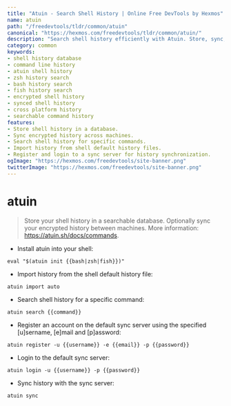 ```yaml
---
title: "Atuin - Search Shell History | Online Free DevTools by Hexmos"
name: atuin
path: "/freedevtools/tldr/common/atuin"
canonical: "https://hexmos.com/freedevtools/tldr/common/atuin/"
description: "Search shell history efficiently with Atuin. Store, sync, and search your shell history across machines with encryption. Free online tool, no registration required."
category: common
keywords:
- shell history database
- command line history
- atuin shell history
- zsh history search
- bash history search
- fish history search
- encrypted shell history
- synced shell history
- cross platform history
- searchable command history
features:
- Store shell history in a database.
- Sync encrypted history across machines.
- Search shell history for specific commands.
- Import history from shell default history files.
- Register and login to a sync server for history synchronization.
ogImage: "https://hexmos.com/freedevtools/site-banner.png"
twitterImage: "https://hexmos.com/freedevtools/site-banner.png"
---
```


# atuin

> Store your shell history in a searchable database.
> Optionally sync your encrypted history between machines.
> More information: <https://atuin.sh/docs/commands>.

- Install atuin into your shell:

`eval "$(atuin init {{bash|zsh|fish}})"`

- Import history from the shell default history file:

`atuin import auto`

- Search shell history for a specific command:

`atuin search {{command}}`

- Register an account on the default sync server using the specified [u]sername, [e]mail and [p]assword:

`atuin register -u {{username}} -e {{email}} -p {{password}}`

- Login to the default sync server:

`atuin login -u {{username}} -p {{password}}`

- Sync history with the sync server:

`atuin sync`
